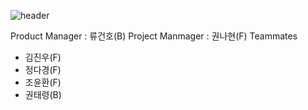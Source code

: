 
![header](https://capsule-render.vercel.app/api?type=cylinder&color=2D6806&height=150&section=header&text=Le%20chou&fontSize=90)

Product Manager : 류건호(B)
Project Manmager : 권나현(F)
Teammates

- 김진우(F)
- 정다경(F)
- 조윤환(F)
- 권태령(B)
